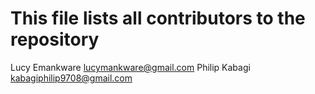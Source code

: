 # This file lists all contributors to the repository

Lucy Emankware <lucymankware@gmail.com>
Philip Kabagi <kabagiphilip9708@gmail.com>
